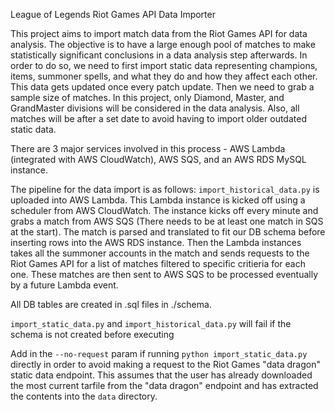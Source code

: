 League of Legends Riot Games API Data Importer

This project aims to import match data from the Riot Games API for data analysis. The objective is to have a large
enough pool of matches to make statistically significant conclusions in a data analysis step afterwards. In order
to do so, we need to first import static data representing champions, items, summoner spells, and what they do and
how they affect each other. This data gets updated once every patch update. Then we need to grab a sample size of
matches. In this project, only Diamond, Master, and GrandMaster divisions will be considered in the data analysis.
Also, all matches will be after a set date to avoid having to import older outdated static data.

There are 3 major services involved in this process - AWS Lambda (integrated with AWS CloudWatch), AWS SQS,
and an AWS RDS MySQL instance.

The pipeline for the data import is as follows:
`import_historical_data.py` is uploaded into AWS Lambda. This Lambda instance is kicked off using a scheduler
from AWS CloudWatch. The instance kicks off every minute and grabs a match from AWS SQS (There needs to be at least
one match in SQS at the start). The match is parsed and translated to fit our DB schema before inserting rows into
the AWS RDS instance. Then the Lambda instances takes all the summoner accounts in the match and sends requests to
the Riot Games API for a list of matches filtered to specific critieria for each one. These matches are then sent to
AWS SQS to be processed eventually by a future Lambda event. 

All DB tables are created in .sql files in ./schema.

`import_static_data.py` and `import_historical_data.py` will fail if the schema is not created
before executing

Add in the `--no-request` param if running `python import_static_data.py` directly in order to avoid making a request
to the Riot Games "data dragon" static data endpoint. This assumes that the user has already downloaded the most current
tarfile from the "data dragon" endpoint and has extracted the contents into the `data` directory.


